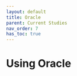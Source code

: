```yaml
---
layout: default
title: Oracle
parent: Current Studies
nav_order: 7
has_toc: true
---
```


# Using Oracle